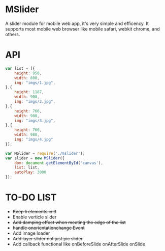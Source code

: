 MSlider
=======
A slider module for mobile web app, it's very simple and efficency.
It supports most mobile web browser like mobile safari, webkit chrome, and others.

API
========
```javascript
var list = [{
	height: 950,
	width: 800,
	img: "imgs/1.jpg",
},{
	height: 1187,
	width: 900,
	img: "imgs/2.jpg",
},{
	height: 766,
	width: 980,
	img: "imgs/3.jpg",
},{
	height: 766,
	width: 980,
	img: "imgs/4.jpg"
}];

var MSlider = require('./mslider');
var slider = new MSlider({
	dom: document.getElementById('canvas'),
	list: list,
	autoPlay: 3000
});
```

TO-DO LIST
==========
* ~~Keep li elements in 3~~
* Enable verticle slider
* ~~Add damping effect when meeting the edge of the list~~
* ~~handle onorientationchange Event~~
* Add image loader
* ~~Add layer slider not just pic slider~~
* Add callback functional like onBeforeSlide onAfterSlide onSlide 
